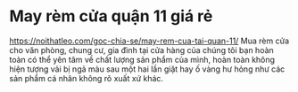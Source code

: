 # May rèm cửa quận 11 giá rẻ

https://noithatleo.com/goc-chia-se/may-rem-cua-tai-quan-11/    Mua rèm cửa cho văn phòng, chung cư, gia đình tại cửa hàng của chúng tôi bạn hoàn toàn có thể yên tâm về chất lượng sản phẩm của mình, hoàn toàn không hiện tượng vải bị ngả màu sau một hai lần giặt hay ố vàng hư hỏng như các sản phẩm cá nhân không rõ xuất xứ khác.
